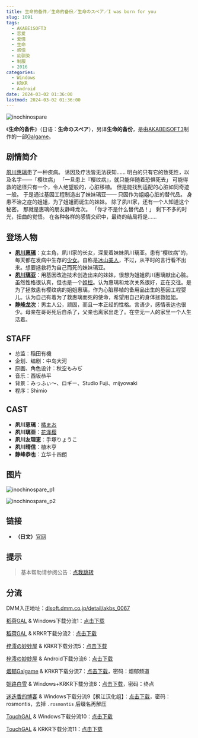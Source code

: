 ```yaml
---
title: 生命的备件／生命的备份／生命のスペア／I was born for you
slug: 1091
tags:
  - AKABEiSOFT3
  - 恋爱
  - 爱情
  - 生命
  - 感悟
  - 幼驯染
  - 制服
  - 2016
categories:
  - Windows
  - KRKR
  - Android
date: 2024-03-02 01:36:00
lastmod: 2024-03-02 01:36:00
---
```


![inochinospare](https://static.30hb.cn/vndb/img/inochinospare.webp)

《**生命的备件**》（日语：**生命のスペア**），另译**生命的备份**，是由[AKABEiSOFT3](https://zh.moegirl.org.cn/index.php?title=AKABEiSOFT3&action=edit&redlink=1)制作的一部[Galgame](https://zh.moegirl.org.cn/Galgame)。

<!--more-->

## 剧情简介

[夙川惠璃](https://zh.moegirl.org.cn/夙川惠璃)患了一种疾病。
诱因及疗法皆无法获知……
明白的只有它的致死性，以及名字——「樱纹病」
「一旦患上『樱纹病』，就只能伴随着恐惧死去」
可能得救的途径只有一个，令人绝望般的，心脏移植。
但是能找到适配的心脏如同奇迹一般。
于是通过基因工程制造出了妹妹璃亚——
只因作为姐姐心脏的替代品。
身患不治之症的姐姐，为了姐姐而诞生的妹妹。
除了夙川家，还有一个人知道这个秘密。
那就是惠璃的朋友静峰龙次。
「你才不是什么替代品！」
剩下不多的时光，扭曲的觉悟。
在各种各样的感情交织中，最终的结局将是……

## 登场人物

- **[夙川惠璃](https://zh.moegirl.org.cn/夙川惠璃)**：女主角，夙川家的长女，深爱着妹妹夙川璃亚。患有“樱纹病”的，每天都在发病中生存的[少女](https://zh.moegirl.org.cn/乙女(萌属性))。自称是[冰山美人](https://zh.moegirl.org.cn/冰山美人)，不过，从平时的言行看不出来。想要拯救将为自己而死的妹妹璃亚。
- **[夙川璃亚](https://zh.moegirl.org.cn/夙川璃亚)**：用基因改造技术创造出来的妹妹，很想为姐姐夙川惠璃献出心脏。虽然性格很认真，但也是一个[姐控](https://zh.moegirl.org.cn/姐控)。认为惠璃和龙次关系很好，正在交往。是为了拯救患有樱纹病的姐姐惠璃，作为心脏移植的备用品出生的基因工程婴儿。认为自己有着为了救惠璃而死的使命，希望用自己的身体拯救姐姐。
- **[静峰龙次](https://zh.moegirl.org.cn/静峰龙次)**：男主人公，顽固，而且一本正经的性格。言语少，感情表达也很少。母亲在哥哥死后自杀了，父亲也离家出走了。在空无一人的家里一个人生活着。

## STAFF

- 总监：稲田有機
- 企划、编剧：中岛大河
- 原画、角色设计：秋空もみぢ
- 音乐：西坂恭平
- 背景：みっふぃ～、ロギー、Studio Fuji、mijyowaki
- 程序：Shimio

## CAST

- **夙川恵璃**：[橘まお](https://zh.moegirl.org.cn/橘まお)
- **夙川璃亜**：[花泽樱](https://zh.moegirl.org.cn/花泽樱)
- **夙川友理恵**：手塚りょうこ
- **夙川晴信**：植木亨
- **静峰恭也**：立华十四朗

## 图片

![inochinospare_p1](https://static.30hb.cn/vndb/img/inochinospare_p1.webp)

![inochinospare_p2](https://static.30hb.cn/vndb/img/inochinospare_p2.webp)

## 链接

- **（日文）**[官网](http://www.akabeesoft3.com/products/inochinospare/index.html)

## 提示

> 基本帮助请参阅公告：[点我跳转](/)

## 分流

DMM入正地址：[dlsoft.dmm.co.jp/detail/akbs_0067](https://dlsoft.dmm.co.jp/detail/akbs_0067/)

[稻荷GAL](https://inarigal.com/) & Windows下载分流1：[点击下载](https://sakustar.moe/download?post_id=429&index=0&i=0)

[稻荷GAL](https://inarigal.com/) & KRKR下载分流2：[点击下载](https://sakustar.moe/download?post_id=626&index=0&i=0)

[梓澪の妙妙屋](https://zi0.cc/) & KRKR下载分流5：[点击下载](https://zi0.cc/d/%2C%E3%80%90ADV-%E5%86%92%E9%99%A9%E6%B8%B8%E6%88%8F%E3%80%91/%E3%80%90PC%2B%E5%AE%89%E5%8D%93%E3%80%91%E7%94%9F%E5%91%BD%E7%9A%84%E5%A4%87%E4%BB%B6/%E3%80%90KRKR%E3%80%91%E7%94%9F%E5%91%BD%E7%9A%84%E5%A4%87%E4%BB%B6.zip?sign=zlwb2zQmvvy4THrOTqyngZ4PEZmauk7XOpPQ1Ipa3Q4=:0)

[梓澪の妙妙屋](https://zi0.cc/) & Android下载分流6：[点击下载](https://zi0.cc/d/%2C%E3%80%90ADV-%E5%86%92%E9%99%A9%E6%B8%B8%E6%88%8F%E3%80%91/%E3%80%90PC%2B%E5%AE%89%E5%8D%93%E3%80%91%E7%94%9F%E5%91%BD%E7%9A%84%E5%A4%87%E4%BB%B6/%E7%94%9F%E5%91%BD%E7%9A%84%E5%A4%87%E4%BB%B6.apk?sign=-_3mz5IASqLTrafFuSiEjfuKABWW_wYQ1uHGUDqEqgU=:0)

[烟郁Galgame](https://yanyugal.top/) & KRKR下载分流7：[点击下载](https://yanyugal.top/d/disk1/%E5%B0%8F%E5%B0%8F%E7%9A%84%E5%88%86%E4%BA%AB%EF%BC%88PC%EF%BC%86%E5%AE%89%E5%8D%93%EF%BC%89/%E5%AE%89%E5%8D%93/krkr/%E7%94%9F%E5%91%BD%E7%9A%84%E5%A4%87%E4%BB%B6.7z)，密码：烟郁频道

[姬路白雪](https://pan.jlbx.xyz/) & Windows+KRKR下载分流8：[点击下载](https://pan.jlbx.xyz/?s=%E7%94%9F%E5%91%BD%E7%9A%84%E5%A4%87%E4%BB%B6)，密码：终点

[迷迭香的博客](https://rosmontis.com/) & Windows下载分流9【枫江汉化组】：[点击下载](https://drive.rosmontis.com/s/v8lI3)，密码：rosmontis，去掉 `.rosmontis` 后缀名再解压

[TouchGAL](https://www.touchgal.us/) & Windows下载分流10：[点击下载](https://pan.touchgal.net/s/bnLS5)

[TouchGAL](https://www.touchgal.us/) & KRKR下载分流11：[点击下载](https://pan.touchgal.net/s/6V0Cp)
